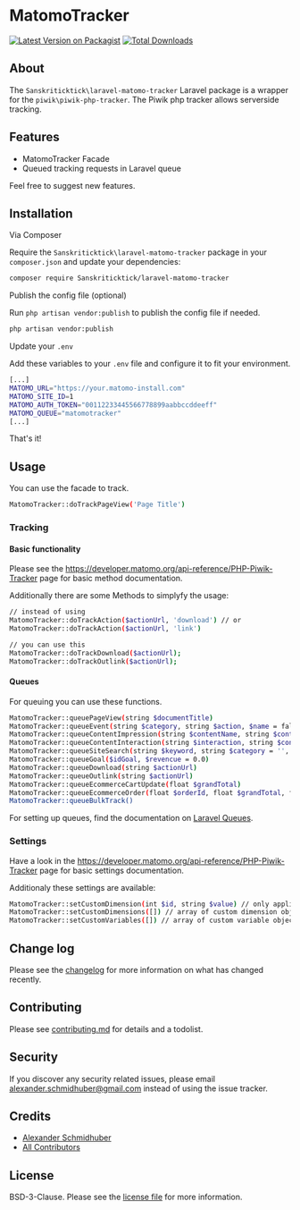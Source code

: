 # MatomoTracker

[![Latest Version on Packagist][ico-version]][link-packagist]
[![Total Downloads][ico-downloads]][link-downloads]

## About

The `Sanskriticktick\laravel-matomo-tracker` Laravel package is a wrapper for the `piwik\piwik-php-tracker`. The Piwik php tracker allows serverside tracking.

## Features

* MatomoTracker Facade
* Queued tracking requests in Laravel queue

Feel free to suggest new features.

## Installation

Via Composer

Require the `Sanskriticktick\laravel-matomo-tracker` package in your `composer.json` and update your dependencies:

``` bash
composer require Sanskriticktick/laravel-matomo-tracker
```

Publish the config file (optional)

Run `php artisan vendor:publish` to publish the config file if needed.

``` bash
php artisan vendor:publish
```

Update your `.env`

Add these variables to your `.env` file and configure it to fit your environment.

``` bash
[...]
MATOMO_URL="https://your.matomo-install.com"
MATOMO_SITE_ID=1
MATOMO_AUTH_TOKEN="00112233445566778899aabbccddeeff"
MATOMO_QUEUE="matomotracker"
[...]
```

That's it!

## Usage

You can use the facade to track.

``` bash
MatomoTracker::doTrackPageView('Page Title')
```

### Tracking

#### Basic functionality

Please see the https://developer.matomo.org/api-reference/PHP-Piwik-Tracker page for basic method documentation.

Additionally there are some Methods to simplyfy the usage:

``` bash
// instead of using 
MatomoTracker::doTrackAction($actionUrl, 'download') // or
MatomoTracker::doTrackAction($actionUrl, 'link')

// you can use this
MatomoTracker::doTrackDownload($actionUrl);
MatomoTracker::doTrackOutlink($actionUrl);
```

#### Queues

For queuing you can use these functions.

``` bash
MatomoTracker::queuePageView(string $documentTitle)
MatomoTracker::queueEvent(string $category, string $action, $name = false, $value = false)
MatomoTracker::queueContentImpression(string $contentName, string $contentPiece = 'Unknown', $contentTarget = false)
MatomoTracker::queueContentInteraction(string $interaction, string $contentName, string $contentPiece = 'Unknown', $contentTarget = false)
MatomoTracker::queueSiteSearch(string $keyword, string $category = '',  $countResults = false)
MatomoTracker::queueGoal($idGoal, $revencue = 0.0)
MatomoTracker::queueDownload(string $actionUrl)
MatomoTracker::queueOutlink(string $actionUrl)
MatomoTracker::queueEcommerceCartUpdate(float $grandTotal)
MatomoTracker::queueEcommerceOrder(float $orderId, float $grandTotal, float $subTotal = 0.0, float $tax = 0.0, float $shipping = 0.0,  float $discount = 0.0)
MatomoTracker::queueBulkTrack()
```

For setting up queues, find the documentation on [Laravel Queues](https://laravel.com/docs/6.x/queues).

### Settings

Have a look in the https://developer.matomo.org/api-reference/PHP-Piwik-Tracker page for basic settings documentation.

Additionaly these settings are available:

``` bash
MatomoTracker::setCustomDimension(int $id, string $value) // only applicable if the custom dimensions plugin is installed on the Matomo installation
MatomoTracker::setCustomDimensions([]) // array of custom dimension objects {id: <int>, value: <string>} // bulk insert of custom dimensions and basic type checking
MatomoTracker::setCustomVariables([]) // array of custom variable objects {id: <int>, name: <string>, value: <string>, scope: <string>} // bulk insert of custom variables and basic type checking
```

## Change log

Please see the [changelog](changelog.md) for more information on what has changed recently.

## Contributing

Please see [contributing.md](contributing.md) for details and a todolist.

## Security

If you discover any security related issues, please email alexander.schmidhuber@gmail.com instead of using the issue tracker.

## Credits

- [Alexander Schmidhuber][link-author]
- [All Contributors][link-contributors]

## License

BSD-3-Clause. Please see the [license file](license.md) for more information.

[ico-version]: https://img.shields.io/packagist/v/Sanskriticktick/laravel-matomo-tracker.svg?style=flat-square
[ico-downloads]: https://img.shields.io/packagist/dt/Sanskriticktick/laravel-matomo-tracker.svg?style=flat-square

[link-packagist]: https://packagist.org/packages/Sanskriticktick/laravel-matomo-tracker
[link-downloads]: https://packagist.org/packages/Sanskriticktick/laravel-matomo-tracker
[link-author]: https://github.com/Sanskriticktick
[link-contributors]: ../../contributors

